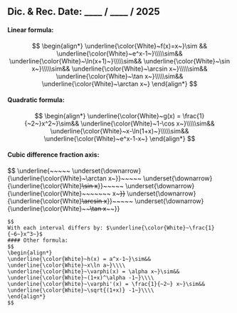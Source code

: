 ## Dic. & Rec. Date: \_\_\_\_ / \_\_\_\_ / 2025
#### Linear formula:
$$
\begin{align*}
\underline{\color{White}~f(x)=x~}\sim &&
\underline{\color{White}~e^x-1~}\\\\\sim&&
\underline{\color{White}~\ln(x+1)~}\\\\\sim&&
\underline{\color{White}~\sin x~}\\\\\sim&&
\underline{\color{White}~\arcsin x~}\\\\\sim&&
\underline{\color{White}~\tan x~}\\\\\sim&&
\underline{\color{White}~\arctan x~}
\end{align*}
$$
#### Quadratic formula:
$$
\begin{align*}
\underline{\color{White}~g(x) = \frac{1}{~2~}x^2~}\sim&&
\underline{\color{White}~1-\cos x~}\\\\\sim&&
\underline{\color{White}~x-\ln(1+x)~}\\\\\sim&&
\underline{\color{White}~e^x-1-x~}
\end{align*}
$$
#### Cubic difference fraction axis:
$$
\underline{~~~~~
	\underset{\downarrow}{\underline{\color{White}~\arctan x~}}~~~~~
	\underset{\downarrow}{\underline{\color{White}~~~~\sin x~~~~}}~~~~~
	\underset{\downarrow}{\underline{\color{White}~~~~~~~ x~~~~~~~}}~~~~~~
	\underset{\downarrow}{\underline{\color{White}~~\arcsin x~~}}~~~~~
	\underset{\downarrow}{\underline{\color{White}~~~~\tan x~~~~}}
~~~~~}
$$
With each interval differs by: $\underline{\color{White}~\frac{1}{~6~}x^3~}$
#### Other formula:
$$
\begin{align*}
\underline{\color{White}~h(x) = a^x-1~}\sim&&
\underline{\color{White}~x\ln a~}\\\\
\underline{\color{White}~\varphi(x) = \alpha x~}\sim&&
\underline{\color{White}~(1+x)^\alpha -1~}\\\\
\underline{\color{White}~\varphi'(x) = \frac{1}{~2~} x~}\sim&&
\underline{\color{White}~\sqrt{(1+x)} -1~}\\\\
\end{align*}
$$